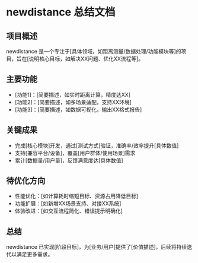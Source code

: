 # newdistance 总结文档

## 项目概述
newdistance 是一个专注于[具体领域，如距离测量/数据处理/功能模块等]的项目，旨在[说明核心目标，如解决XX问题、优化XX流程等]。

## 主要功能
- [功能1]：[简要描述，如实时距离计算，精度达XX]
- [功能2]：[简要描述，如多场景适配，支持XX环境]
- [功能3]：[简要描述，如数据可视化，输出XX格式报告]

## 关键成果
- 完成[核心模块]开发，通过[测试方式]验证，准确率/效率提升[具体数值]
- 支持[兼容平台/设备]，覆盖[用户群体/使用场景]需求
- 累计[数据量/用户量]，反馈满意度达[具体数值]

## 待优化方向
- 性能优化：[如计算耗时缩短目标、资源占用降低目标]
- 功能扩展：[如新增XX场景支持、对接XX系统]
- 体验改进：[如交互流程简化、错误提示明确化]

## 总结
newdistance 已实现[阶段目标]，为[业务/用户]提供了[价值描述]，后续将持续迭代以满足更多需求。